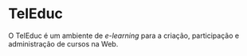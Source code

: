 TelEduc
=======

O TelEduc é um ambiente de <em>e-learning</em> para a criação, participação e administração de cursos na Web.

